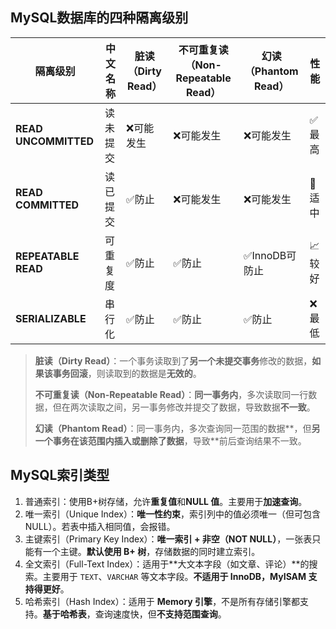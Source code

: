 ## MySQL数据库的四种隔离级别

| **隔离级别**         | **中文名称** | **脏读（Dirty Read）** | **不可重复读（Non-Repeatable Read）** | **幻读（Phantom Read）** | **性能** |
| -------------------- | ------------ | ---------------------- | ------------------------------------- | ------------------------ | -------- |
| **READ UNCOMMITTED** | 读未提交     | ❌可能发生              | ❌可能发生                             | ❌可能发生                | ✅最高    |
| **READ COMMITTED**   | 读已提交     | ✅防止                  | ❌可能发生                             | ❌可能发生                | 🔄适中    |
| **REPEATABLE READ**  | 可重复度     | ✅防止                  | ✅防止                                 | ✅InnoDB可防止            | 📈较好    |
| **SERIALIZABLE**     | 串行化       | ✅防止                  | ✅防止                                 | ✅防止                    | ❌最低    |

> **脏读（Dirty Read）**：一个事务读取到了**另一个未提交事务**修改的数据，**如果该事务回滚**，则读取到的数据是**无效的**。
>
> **不可重复读（Non-Repeatable Read）**：**同一事务内**，多次读取同一行数据，但在两次读取之间，另一事务修改并提交了数据，导致数据**不一致**。
>
> **幻读（Phantom Read）**：同一事务内，多次查询同一范围的数据**，但**另一个事务在该范围内插入或删除了数据**，导致**前后查询结果不一致。

## MySQL索引类型

1. 普通索引：使用B+树存储，允许**重复值**和**NULL 值**。主要用于**加速查询**。
2. 唯一索引（Unique Index）：**唯一性约束**，索引列中的值必须唯一（但可包含 NULL）。若表中插入相同值，会报错。
3. 主键索引（Primary Key Index）：**唯一索引 + 非空（NOT NULL）**，一张表只能有一个主键。**默认使用 B+ 树**，存储数据的同时建立索引。
4. 全文索引（Full-Text Index）：适用于**大文本字段（如文章、评论）**的搜索。主要用于 `TEXT`、`VARCHAR` 等文本字段。**不适用于 InnoDB，MyISAM 支持得更好**。
5. 哈希索引（Hash Index）：适用于 **Memory 引擎**，不是所有存储引擎都支持。**基于哈希表**，查询速度快，但**不支持范围查询**。